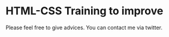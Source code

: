 # HTML-CSS Training to improve

Please feel free to give advices.
You can  contact me via twitter.


